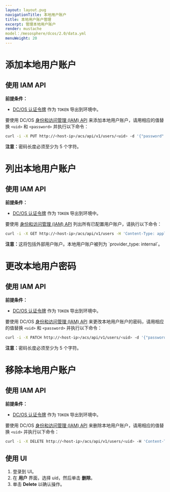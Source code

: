 ```yaml
---
layout: layout.pug
navigationTitle: 本地用户账户
title: 本地用户账户管理
excerpt: 管理本地用户账户
render: mustache
model：/mesosphere/dcos/2.0/data.yml
menuWeight: 20
---
```


<!-- The source repository for this topic is https://github.com/dcos/dcos-docs-site -->

# 添加本地用户账户

## 使用 IAM API

**前提条件：**
- [DC/OS 认证令牌](/mesosphere/dcos/2.0/security/oss/authentication/authentication-token/) 作为 `TOKEN` 导出到环境中。

要使用 DC/OS [身份和访问管理 (IAM) API](/mesosphere/dcos/2.0/security/oss/iam-api/) 来添加本地用户账户，请用相应的值替换 `<uid>` 和 `<password>` 并执行以下命令：

```bash
curl -i -X PUT http://<host-ip>/acs/api/v1/users/<uid> -d '{"password": "<password>"}' -H 'Content-Type: application/json' -H "Authorization: token=$TOKEN"
```

<p class="message--note"><strong>注意：</strong>密码长度必须至少为 5 个字符。</p>

# 列出本地用户账户

## 使用 IAM API

**前提条件：**
- [DC/OS 认证令牌](/mesosphere/dcos/2.0/security/oss/authentication/authentication-token/) 作为 `TOKEN` 导出到环境中。

要使用 [身份和访问管理 (IAM) API](/mesosphere/dcos/2.0/security/oss/iam-api/) 列出所有已配置用户账户，请执行以下命令：

```bash
curl -i -X GET http://<host-ip>/acs/api/v1/users -H 'Content-Type: application/json' -H "Authorization: token=$TOKEN"
```

<p class="message--note"><strong>注意：</strong>这将包括外部用户账户。本地用户账户被列为 `provider_type: internal`。</p>

# 更改本地用户密码

## 使用 IAM API

**前提条件：**
- [DC/OS 认证令牌](/mesosphere/dcos/2.0/security/oss/authentication/authentication-token/) 作为 `TOKEN` 导出到环境中。

要使用 DC/OS [身份和访问管理 (IAM) API](/mesosphere/dcos/2.0/security/oss/iam-api/) 来更改本地用户账户的密码，请用相应的值替换 `<uid>` 和 `<password>` 并执行以下命令：

```bash
curl -i -X PATCH http://<host-ip>/acs/api/v1/users/<uid> -d '{"password": "<password>"}' -H 'Content-Type: application/json' -H "Authorization: token=$TOKEN"
```

<p class="message--note"><strong>注意：</strong>密码长度必须至少为 5 个字符。</p>

# 移除本地用户账户

## 使用 IAM API

**前提条件：**
- [DC/OS 认证令牌](/mesosphere/dcos/2.0/security/oss/authentication/authentication-token/) 作为 `TOKEN` 导出到环境中。

要使用 DC/OS [身份和访问管理 (IAM) API](/mesosphere/dcos/2.0/security/oss/iam-api/) 来删除本地用户账户，请用相应的值替换 `<uid>` 并执行以下命令：

```bash
curl -i -X DELETE http://<host-ip>/acs/api/v1/users/<uid> -H 'Content-Type: application/json' -H "Authorization: token=$TOKEN"
```

## 使用 UI

1. 登录到 UI。
2. 在 **用户** 界面，选择 uid，然后单击 **删除**。
3. 单击 **Delete** 以确认操作。
